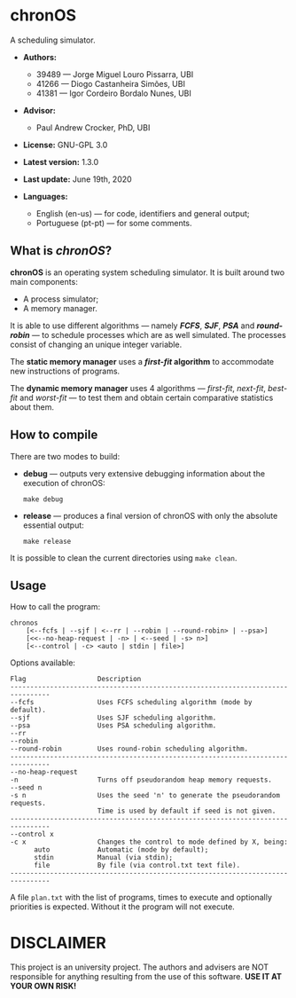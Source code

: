 # chronOS

A scheduling simulator.

* **Authors:**
  * 39489 &mdash; Jorge Miguel Louro Pissarra, UBI
  * 41266 &mdash; Diogo Castanheira Simões, UBI
  * 41381 &mdash; Igor Cordeiro Bordalo Nunes, UBI
  
* **Advisor:**
  * Paul Andrew Crocker, PhD, UBI
* **License:** GNU-GPL 3.0
* **Latest version:** 1.3.0
* **Last update:** June 19th, 2020
* **Languages:**
  * English (en-us) &mdash; for code, identifiers and general output;
  * Portuguese (pt-pt) &mdash; for some comments.


## What is _chronOS_?

**chronOS** is an operating system scheduling simulator. It is built around two main components:

* A process simulator;
* A memory manager.

It is able to use different algorithms &mdash; namely ***FCFS***, ***SJF***, ***PSA*** and ***round-robin*** &mdash; to schedule processes which are as well simulated. The processes consist of changing an unique integer variable.

The **static memory manager** uses a ***first-fit* algorithm** to accommodate new instructions of programs.

The **dynamic memory manager** uses 4 algorithms &mdash; *first-fit*, *next-fit*, *best-fit* and *worst-fit* &mdash; to test them and obtain certain comparative statistics about them.


## How to compile

There are two modes to build:

* **debug** &mdash; outputs very extensive debugging information about the execution of chronOS:
  ```
  make debug
  ```

* **release** &mdash; produces a final version of chronOS with only the absolute essential output:
  ```
  make release
  ```

It is possible to clean the current directories using `make clean`.


## Usage

How to call the program:
```
chronos
    [<--fcfs | --sjf | <--rr | --robin | --round-robin> | --psa>]
    [<<--no-heap-request | -n> | <--seed | -s> n>]
    [<--control | -c> <auto | stdin | file>]
```

Options available:
```
Flag                  Description
--------------------------------------------------------------------------------
--fcfs                Uses FCFS scheduling algorithm (mode by default).
--sjf                 Uses SJF scheduling algorithm.
--psa                 Uses PSA scheduling algorithm.
--rr
--robin
--round-robin         Uses round-robin scheduling algorithm.
--------------------------------------------------------------------------------
--no-heap-request
-n                    Turns off pseudorandom heap memory requests.
--seed n
-s n                  Uses the seed 'n' to generate the pseudorandom requests.
                      Time is used by default if seed is not given.
--------------------------------------------------------------------------------
--control x
-c x                  Changes the control to mode defined by X, being:
      auto            Automatic (mode by default);
      stdin           Manual (via stdin);
      file            By file (via control.txt text file).
--------------------------------------------------------------------------------
```

A file `plan.txt` with the list of programs, times to execute and optionally priorities is expected. Without it the program will not execute.


# DISCLAIMER

This project is an university project. The authors and advisers are NOT responsible for anything resulting from the use of this software. **USE IT AT YOUR OWN RISK!**
